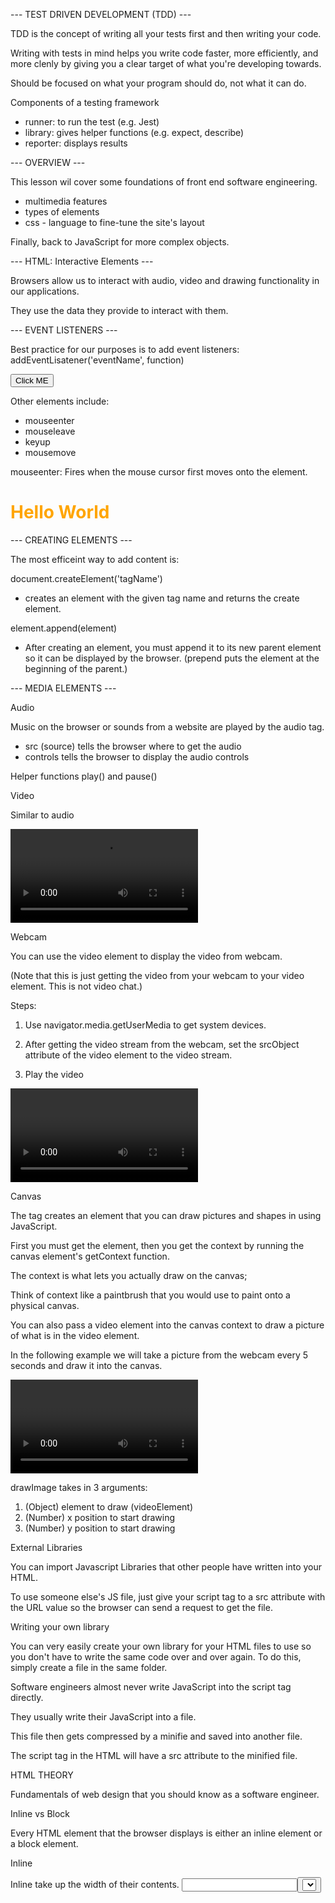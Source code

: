 --- TEST DRIVEN DEVELOPMENT (TDD) ---

TDD is the concept of writing all your tests first and then
writing your code. 

Writing with tests in mind helps you write code faster, 
more efficiently, and more clenly by giving you a
clear target of what you're developing towards.

Should be focused on what your program should do, 
not what it can do.


Components of a testing framework
- runner: to run the test (e.g. Jest)
- library: gives helper functions (e.g. expect, describe)
- reporter: displays results


--- OVERVIEW ---

This lesson wil cover some foundations of front end 
software engineering.

- multimedia features
- types of elements
- css - language to fine-tune the site's layout

Finally, back to JavaScript for more complex objects.


--- HTML: Interactive Elements ---

Browsers allow us to interact with audio, video and drawing
functionality in our applications. 

They use the data they provide to interact with them.


--- EVENT LISTENERS ---

Best practice for our purposes is to add event listeners:
addEventLisatener('eventName', function)

<button class="submit1">Click ME</button>
<script>
const button1 = document.querySelector('.submit1')
button1.addEventListener('click', () => {
  console.log("ouch!")
})
</script>

Other elements include:
- mouseenter
- mouseleave
- keyup
- mousemove

mouseenter:
Fires when the mouse cursor first moves onto the element.

<h1 class="mainTitle">Hello World</h1>
<script>
const title = document.querySelector('.mainTitle')
title.addEventListener('mouseenter', (e) => {
  console.log(e)
})
<script/>

keyup:
Responds to typing. Fires when a user releases a key.

<input class="bigInput" type="text"/>
<script>
const input = document.querySelector('.bigInput')
input.addEventListener('keyup', (e) => {
  console.log(e)
})
</script>

--- CREATING ELEMENTS ---

The most efficeint way to add content is:

document.createElement('tagName')
- creates an element with the given tag name and
returns the create element.

element.append(element)
- After creating an element, you must append it to its new 
parent element so it can be displayed by the browser.
(prepend puts the element at the beginning of the parent.)

--- MEDIA ELEMENTS --- 


Audio

Music on the browser or sounds from a website are played
by the audio tag.
- src (source) tells the browser where to get the audio
- controls tells the browser to display the audio controls

Helper functions play() and pause()


Video

Similar to audio 

<video src="" class="vid" controls></video>
<script>
const video = document.querySelector('.vid')
video.src = "https://songz.c0d3.com/js4/examples/ankurBunny.mp4"
video.play()
video.pause()
</script>


Webcam

You can use the video element to display the video from webcam.

(Note that this is just getting the video from your webcam to
your video element. This is not video chat.)

Steps:

1. Use navigator.media.getUserMedia to get system devices.

2. After getting the video stream from the webcam, set the
srcObject attribute of the video element to the video stream.

3. Play the video

<video class="video"></video>

<script>
navigator.mediaDevices.getUserMedia({
  video: true,
  audio: true,
}).then((stream) => {
  videoElement.srcObject = stream
  videoElement.play()
})
</script>


Canvas

The <canvas> tag creates an element that you can draw pictures
and shapes in using JavaScript.

First you must get the <canvas> element, then you get the
context by running the canvas element's getContext function.

The context is what lets you actually draw on the canvas;

Think of context like a paintbrush that you would use to paint
onto a physical canvas.

<canvas class="canvas" width=800 height=500></canvas>

<script>
// get canvas
const canvas = document.querySelector('.canvas')

// use canvas to get context (brush)
const context = canvas.getContext('2d')

// set brush color to yellow
context.fillStyle = "yellow"

// create background by painting rectangle
// that fills the entire canvas.
// start at coordinates (0, 0)
// and give a width of 800 and height of 500
context.fillRect(0, 0, 800, 500)

// start a circle path
context.beginPath()

// start drawing at position (200, 100), raidus 100px
// from 0 degrees to 360 degreees (full circle)
// arc uses radians, so 360 degrees (full circle)
context.arc(200, 100, 100, 0, 2 * Math.PI)

// Paint it with stroke color (black)
context.stroke()

// Set font properties and change color to black
context.font = "30px Comic Sans MS"
contet.fillStyle = "black"

// Fill text at position (10, 50)
context.fillText("Hello World", 10, 50)
</script>

You can also pass a video element into the canvas context to
draw a picture of what is in the video element.

In the following example we will take a picture from the webcam
every 5 seconds and draw it into the canvas.

<video class="video"></video>
<canvas class="canvas"></canvas>

<script>
const canvas = document.querySelector('.canvas')
const context = canvas.getContext('2d')
const videoElement = document.querySelector('.video')

const delayPicture = () => {
  setTimeout(() => {
    canvas.width = videoElement.videoWidth
    canvas.height = videoElement.videoHeight
    context.drawImage(videoElement, 0, 0)
    delayPicture0()
  }, 5000)
}

navigator.mediaDevices.getUserMedia({
  video: true,
  audio: true,
}).then((stream) => {
  videoElement.srcObject = stream
  videoElement.play()
  delayPicture()
})
</script>


drawImage takes in 3 arguments:

1. (Object) element to draw (videoElement)
2. (Number) x position to start drawing
3. (Number) y position to start drawing


External Libraries

You can import Javascript Libraries that other people have
written into your HTML. 

To use someone else's JS file, just give your script tag to a 
src attribute with the URL value so the browser can send a 
request to get the file.


Writing your own library

You can very easily create your own library for your HTML files
to use so you don't have to write the same code over and over
again. To do this, simply create a file in the same folder.

Software engineers almost never write JavaScript into the 
script tag directly.

They usually write their JavaScript into a file. 

This file then gets compressed by a minifie and saved into
another file.

The script tag in the HTML will have a src attribute to the
minified file.


HTML THEORY

Fundamentals of web design that you should know as a software
engineer.


Inline vs Block

Every HTML element that the browser displays is either an
inline element or a block element.


Inline

Inline take up the width of their contents.
<input><a><img><button><select>


Block

Block take up 100% of the width available to them.
<div></div>
<h1></h1>
<h2></h2>
<p></p>


Multiple classes

The HTML class attribute allows you to specify multiple classes
for every element.


--- CSS --- 

<style> tells the browser to run everything inside that tag
as CSS, a language that helps us make websites beautiful by
changing the color, position, and other properties of browser
elements.

CSS stands for Cascading Style Sheets.

CSS is a really simple language and you only need to know 3 things

1. Selector: 
ALL elements that match your selector will have the 
properties inside the {} applied to them.

2. Properties:
Each property is seperated by ;

For a list of available properties and possible values
for each property. 

3. Values:
Values are going to be different depending on what
properties you use.


Selection

There are many ways to select an element in the <style> tag to
apply CSS properties to it.


Selecting By

- Element
All h1 elements will have the color property.

- Attribute
All elements with the attribute [type="text"] will have
the color property.

- Class
All elements with the class title2 will have the color
property.

- Children
All h1 elements that are children of a div will have the color
property.


Combining Selectors

You can combine selectors to more specifically target elements.


Selection States

You can tweak CSS properties that get applied based on the state
of the element.

- :visited
- :active
- :focus
- :hover

These selectors are called psuedo-classes


Selection Collisions

CSS Hierarchy
1. Inline Style 
2. Id
3. Class, Attribute, Pseudo classes
4. HTML elements

<style>
#nice {
  color: blue;
}

.nice {
  color: purple;
}

h1 {
  color: orange;
}
</style>

<h1 id="nice" class="nice" style="color:red">Collions</h1>
<h1 style="color:red">Inline Style</h1>
<h1 id="nice">Id</h1>
<h1 class="nice">Class, Pseudo</h1>
<h1>HTML Elements</h1>


Simple CSS Properties

More common properties that can add cool effects to your
webpage.


background and border-radius

<div class="element"></div>
<style>
.element {
  background: url(https://placebar.com/50/50);
  width: 50px;
  height: 50px;
  border-radius: 50%;
}
</style>

We can set the background of elements to an external image


Position

We can use the CSS position property, along with the properties
top, left, right and bottom to precisely adjust element's
placements and create different layouts.


Relative

Displays the position relative to where it was supposed to be.


Fixed

Elements becomes an inline-block element, so the width it takes
up becomes like inline elements.

Parent becomes the window.


Absolute

Similar to fixed; the only difference is that the top, bottom, 
left and right properties are relative to the element's parent
instead of the window.

Useful for position an element within another element.


Z-Index

An element with a higher z-index will always be drawn above an
element with a lower z-index.


Box Model

Every HTML element displayed on your page follows the box model.

This means that every element has a margin, border and padding.

Margin < Border < Padding < Content (InnerHTML / Text)


Width

When you specify the width of an element, you are setting
the width of the content.

At work, you may be creating many elements from the UI provided
by the designer. Calculating the width of each element can be
time consuming.

To simplify this, you can force the browser to set the width
of each element to include the padding and border by using the
box-sizing: border-box property.


Display

display: inline; // takes up the width of their content 
display: block; // takes up 100% of the width of parents
display: inline-block;
display: flex;


inline-block:

elements try to take up 100% of the width of parents
until there are too many, then they start on a new line.


Flexbox:

Used to maximize the use of space along the axis.

Horizontal or vertical.

display: flex;
You can also use the justify-content

justify-content: space-evenly;
justify-content: space-between;
justify-content: center;


External Libraries

You can import CSS files that other people have written into
your HTML.


--- Javascript & CSS ---

This section gives best practices of how to use JavaScript 
to change the appearance of an element.


BEM (Block, Element, Modifier)
BEM is a component-based approach to web development. 

The idea behind it is to divide the user interface into
independent blocks.

This makes interface development easy and fast event with a
complex UI, and it allows reuse of existing code without 
copying and pasting.
